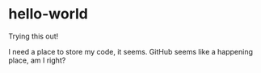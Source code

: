 # hello-world
Trying this out!

I need a place to store my code, it seems. GitHub seems like a happening place, am I right? 
